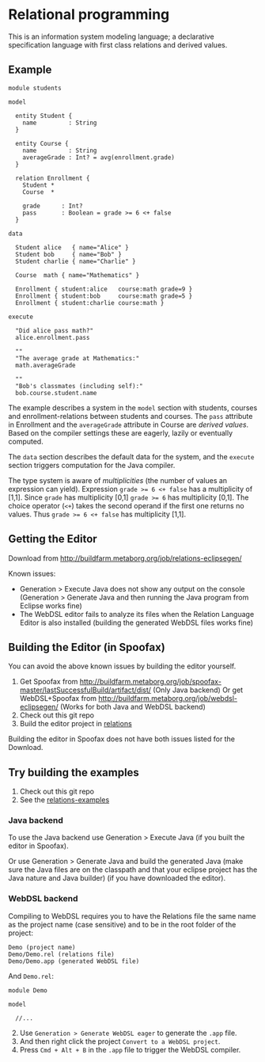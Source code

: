# Relational programming

This is an information system modeling language; a declarative specification language with first class relations and derived values.

## Example

```
module students

model
	
  entity Student {
    name         : String
  }
  	
  entity Course {
    name         : String
    averageGrade : Int? = avg(enrollment.grade)
  }
  
  relation Enrollment {
    Student *
    Course  *
    
    grade      : Int?
    pass       : Boolean = grade >= 6 <+ false
  }
	
data

  Student alice   { name="Alice" }
  Student bob     { name="Bob" }
  Student charlie { name="Charlie" }
  
  Course  math { name="Mathematics" }
  
  Enrollment { student:alice   course:math grade=9 }
  Enrollment { student:bob     course:math grade=5 }
  Enrollment { student:charlie course:math }
  
execute

  "Did alice pass math?"
  alice.enrollment.pass
  
  ""
  "The average grade at Mathematics:"
  math.averageGrade
  
  ""
  "Bob's classmates (including self):"
  bob.course.student.name
```

The example describes a system in the `model` section with students, courses and enrollment-relations between students and courses. The `pass` attribute in Enrollment and the `averageGrade` attribute in Course are _derived values_. Based on the compiler settings these are eagerly, lazily or eventually computed.

The `data` section describes the default data for the system, and the `execute` section triggers computation for the Java compiler.

The type system is aware of _multiplicities_ (the number of values an expression can yield). Expression `grade >= 6 <+ false` has a multiplicity of [1,1]. Since `grade` has multiplicity [0,1] `grade >= 6` has multiplicity [0,1]. The choice operator (`<+`) takes the second operand if the first one returns no values. Thus `grade >= 6 <+ false` has multiplicity [1,1].

## Getting the Editor

Download from http://buildfarm.metaborg.org/job/relations-eclipsegen/

Known issues:

* Generation > Execute Java does not show any output on the console (Generation > Generate Java and then running the Java program from Eclipse works fine)
* The WebDSL editor fails to analyze its files when the Relation Language Editor is also installed (building the generated WebDSL files works fine)

## Building the Editor (in Spoofax)

You can avoid the above known issues by building the editor yourself.

1. Get Spoofax from http://buildfarm.metaborg.org/job/spoofax-master/lastSuccessfulBuild/artifact/dist/ (Only Java backend)
   Or get WebDSL+Spoofax from http://buildfarm.metaborg.org/job/webdsl-eclipsegen/ (Works for both Java and WebDSL backend)
2. Check out this git repo
3. Build the editor project in [relations](relations)

Building the editor in Spoofax does not have both issues listed for the Download.


## Try building the examples

1. Check out this git repo
2. See the [relations-examples](relations-examples)

### Java backend

To use the Java backend use Generation > Execute Java (if you built the editor in Spoofax).

Or use Generation > Generate Java and build the generated Java (make sure the Java files are on the classpath and that your eclipse project has the Java nature and Java builder) (if you have downloaded the editor).

### WebDSL backend

Compiling to WebDSL requires you to have the Relations file the same name as the project name (case sensitive) and to be in the root folder of the project:

```
Demo (project name)
Demo/Demo.rel (relations file)
Demo/Demo.app (generated WebDSL file)
```

And `Demo.rel`:

```
module Demo

model

  //...
```

2. Use `Generation > Generate WebDSL eager` to generate the `.app` file.
3. And then right click the project `Convert to a WebDSL project`.
4. Press `Cmd + Alt + B` in the `.app` file to trigger the WebDSL compiler.
